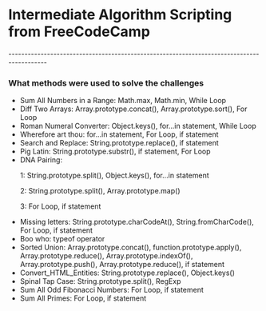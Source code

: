 

<h1>Intermediate Algorithm Scripting from FreeCodeCamp </h1>
<p>------------------------------------------------------------------------------------------</p>
<h3>What methods were used to solve the challenges</h3>
<ul>
  <li>Sum All Numbers in a Range: Math.max, Math.min, While Loop</li>
  <li>Diff Two Arrays: Array.prototype.concat(), Array.prototype.sort(), For Loop</li>
  <li>Roman Numeral Converter: Object.keys(), for...in statement, While Loop</li>
  <li>Wherefore art thou: for...in statement, For Loop, if statement</li>
  <li>Search and Replace: String.prototype.replace(), if statement</li>
  <li>Pig Latin: String.prototype.substr(), if statement, For Loop</li>
  <li>DNA Pairing: 
    <p> 1: String.prototype.split(), Object.keys(), for...in statement</p>
    <p> 2: String.prototype.split(), Array.prototype.map()</p>
    <p> 3: For Loop, if statement</p></li>
  <li>Missing letters: String.prototype.charCodeAt(), String.fromCharCode(), For Loop, if statement</li>
  <li>Boo who: typeof operator</li>
  <li>Sorted Union: Array.prototype.concat(), function.prototype.apply(), Array.prototype.reduce(), Array.prototype.indexOf(), Array.prototype.push(),  Array.prototype.reduce(), if statement</li>
  <li>Convert_HTML_Entities: String.prototype.replace(), Object.keys()</li>
  <li>Spinal Tap Case: String.prototype.split(), RegExp</li>
  <li>Sum All Odd Fibonacci Numbers: For Loop, if statement</li>
  <li>Sum All Primes: For Loop, if statement</li>
</ul>




